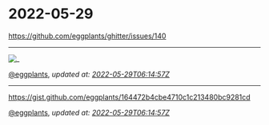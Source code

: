 # 2022-05-29

<https://github.com/eggplants/ghitter/issues/140>

---

![_](https://github.githubassets.com/images/mona-loading-default.gif)

[@eggplants](https://github.com/eggplants), *updated at: [2022-05-29T06:14:57Z](https://github.com/eggplants/ghitter/issues/140#issue-1251656270)*

---

https://gist.github.com/eggplants/164472b4cbe4710c1c213480bc9281cd

[@eggplants](https://github.com/eggplants), *updated at: [2022-05-29T06:14:57Z](https://github.com/eggplants/ghitter/issues/140#issuecomment-1140377473)*

